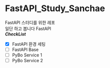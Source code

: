 # FastAPI_Study_Sanchae
FastAPI 스터디를 위한 레포 <br>
일단 하고 봅니다 FastAPI <br>
***CheckList***
- [X] FastAPI 환경 세팅
- [ ] FastAPI Base
- [ ] PyBo Service 1
- [ ] PyBo Service 2
